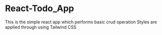 # React-Todo_App
This is the simple react app which performs basic crud operation Styles are applied through using Tailwind CSS
